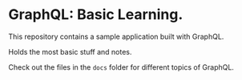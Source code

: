 # GraphQL: Basic Learning.

This repository contains a sample application built with GraphQL.

Holds the most basic stuff and notes.

Check out the files in the `docs` folder for different topics of GraphQL.
